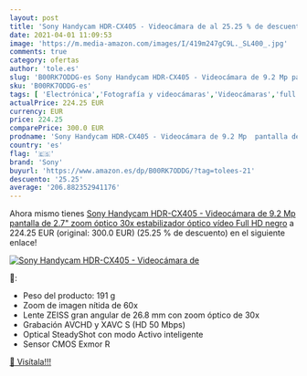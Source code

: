 ```yaml
---
layout: post
title: 'Sony Handycam HDR-CX405 - Videocámara de al 25.25 % de descuento'
date: 2021-04-01 11:09:53
image: 'https://m.media-amazon.com/images/I/419m247gC9L._SL400_.jpg'
comments: true
category: ofertas
author: 'tole.es'
slug: 'B00RK7ODDG-es Sony Handycam HDR-CX405 - Videocámara de 9.2 Mp pantalla...'
sku: 'B00RK7ODDG-es'
tags: [ 'Electrónica','Fotografía y videocámaras','Videocámaras','full','hd','sony', ]
actualPrice: 224.25 EUR
currency: EUR
price: 224.25
comparePrice: 300.0 EUR
prodname: 'Sony Handycam HDR-CX405 - Videocámara de 9.2 Mp  pantalla de 2.7"  zoom óptico 30x  estabilizador óptico  vídeo Full HD   negro'
country: 'es'
flag: '🇪🇸'
brand: 'Sony'
buyurl: 'https://www.amazon.es/dp/B00RK7ODDG/?tag=tolees-21'
descuento: '25.25'
average: '206.882352941176'
---
```


Ahora mismo tienes [Sony Handycam HDR-CX405 - Videocámara de 9.2 Mp  pantalla de 2.7"  zoom óptico 30x  estabilizador óptico  vídeo Full HD   negro](https://www.amazon.es/dp/B00RK7ODDG/?tag=tolees-21) a 224.25 EUR (original: 300.0 EUR) (25.25 %  de descuento) en el siguiente enlace!

[![Sony Handycam HDR-CX405 - Videocámara de](https://m.media-amazon.com/images/I/419m247gC9L._SL400_.jpg)](https://www.amazon.es/dp/B00RK7ODDG/?tag=tolees-21)

🔎:

- Peso del producto: 191 g
- Zoom de imagen nítida de 60x
- Lente ZEISS gran angular de 26.8 mm con zoom óptico de 30x
- Grabación AVCHD y XAVC S (HD 50 Mbps)
- Optical SteadyShot con modo Activo inteligente
- Sensor CMOS Exmor R

[🛒 Visítala!!!](https://www.amazon.es/dp/B00RK7ODDG/?tag=tolees-21)
